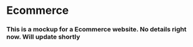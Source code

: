 <h1>Ecommerce</h1>
<h3>This is a mockup for a Ecommerce website. No details right now. Will update shortly</h3>
